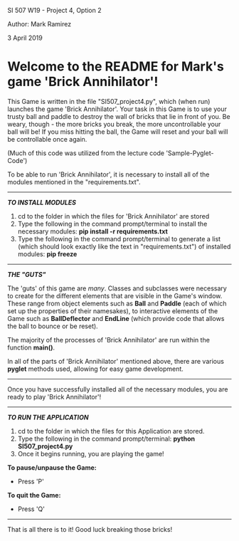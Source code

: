 SI 507 W19 - Project 4, Option 2

Author: Mark Ramirez

3 April 2019

# Welcome to the README for Mark's game 'Brick Annihilator'!

This Game is written in the file "SI507_project4.py", which (when run) launches the game 'Brick Annihilator'. Your task in this Game is to use your trusty ball and paddle to destroy the wall of bricks that lie in front of you. Be weary, though - the more bricks you break, the more uncontrollable your ball will be! If you miss hitting the ball, the Game will reset and your ball will be controllable once again.

(Much of this code was utilized from the lecture code 'Sample-Pyglet-Code')

To be able to run 'Brick Annihilator', it is necessary to install all of the modules mentioned in the "requirements.txt".

****************************

_**TO INSTALL MODULES**_

1. cd to the folder in which the files for 'Brick Annihilator' are stored
2. Type the following in the command prompt/terminal to install the necessary modules: **pip install -r requirements.txt**
3. Type the following in the command prompt/terminal to generate a list (which should look exactly like the text in "requirements.txt") of installed modules: **pip freeze**

****************************

_**THE "GUTS"**_

The 'guts' of this game are _many_. Classes and subclasses were necessary to create for the different elements that are visible in the Game's window. These range from object elements such as **Ball** and **Paddle** (each of which set up the properties of their namesakes), to interactive elements of the Game such as **BallDeflector** and **EndLine** (which provide code that allows the ball to bounce or be reset).

The majority of the processes of 'Brick Annihilator' are run within the function **main()**.

In all of the parts of 'Brick Annihilator' mentioned above, there are various **pyglet** methods used, allowing for easy game development.

****************************

Once you have successfully installed all of the necessary modules, you are ready to play 'Brick Annihilator'!

****************************

_**TO RUN THE APPLICATION**_

1. cd to the folder in which the files for this Application are stored.
2. Type the following in the command prompt/terminal: **python SI507_project4.py**
3. Once it begins running, you are playing the game!

**To pause/unpause the Game:**
* Press 'P'

**To quit the Game:**
* Press 'Q'

****************************

That is all there is to it! Good luck breaking those bricks!
